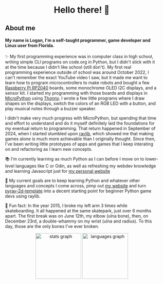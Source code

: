 <h1 align="center">Hello there! 👋</h1>

## About me

#### My name is Logan, I'm a self-taught programmer, game developer and Linux user from Florida.

✨ My first programming experience was in computer class in high school, writing simple CLI programs on code.org in Python, but I didn't stick with it at the time because I didn't like school (still don't). My first real programming experience outside of school was around October 2022, I can't remember the exact YouTube video I saw, but it made me want to learn how to program microcontrollers to make robots and bought a few [Raspberry Pi RP2040](https://raspberrypi.com/products/rp2040/) boards, some monochrome OLED I2C displays, and a sensor kit. I started my programming with those boards and displays in [MicroPython](https://micropython.org/) using [Thonny](https://thonny.org/). I wrote a few little programs where I draw shapes on the displays, switch the colors of an RGB LED with a button, and play musical notes through a buzzer speaker.

I didn't make very much progress with MicroPython, but spending that time and effort to understand and do it myself definitely laid the foundations for my eventual return to programming. That return happened in September of 2024, when I started stumbled upon [raylib](https://raylib.com/), which showed me that making games alone is much more achievable than I originally thought. Since then, I've been writing little prototypes of apps and games that I keep interating on and refactoring as I learn new concepts. 

📚 I'm currently learning as much Python as I can before I move on to lower-level languages like C or Odin, as well as refreshing my webdev knowledge and learning Javascript just for [my personal website](https://loganr914.github.io/)

🎯 My current goals are to keep learning Python and whatever other languages and concepts I come across, pimp out [my website](https://loganr914.github.io/) and turn [pyray-2d-template](https://github.com/loganr914/pyray-2d-template/) into a decent starting point for beginner Python game devs using raylib.

🎲 Fun fact: In the year 2015, I broke my left arm 3 times while skateboarding. It all happened at the same skatepark, just over 6 months apart. The first break was on June 12th, my elbow (ulna bone), then, on December 23rd, a double-whammy on my wrist (ulna and radius). To this day, those are the only bones I've ever broken.


<div align="center">
  <img src="https://github-readme-stats.vercel.app/api?username=loganr914&hide_title=false&hide_rank=false&show_icons=true&include_all_commits=true&count_private=true&disable_animations=false&theme=dracula&locale=en&hide_border=false&order=1" height="150" alt="stats graph"  />
  <img src="https://github-readme-stats.vercel.app/api/top-langs?username=loganr914&locale=en&hide_title=false&layout=compact&card_width=320&langs_count=5&theme=dracula&hide_border=false&order=2" height="150" alt="languages graph"  />
</div>
